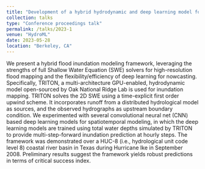 ```yaml
---
title: "Development of a hybrid hydrodynamic and deep learning model for coastal flood inundation prediction"
collection: talks
type: "Conference proceedings talk"
permalink: /talks/2023-1
venue: "HydroML"
date: 2023-05-28
location: "Berkeley, CA"
---
```

We present a hybrid flood inundation modeling framework, leveraging the strengths of full Shallow Water Equation (SWE) solvers for high-resolution flood mapping and the flexibility/efficiency of deep learning for nowcasting. Specifically, TRITON, a multi-architecture GPU-enabled, hydrodynamic model open-sourced by Oak National Ridge Lab is used for inundation mapping. TRITON solves the 2D SWE using a time-explicit first order upwind scheme. It incorporates runoff from a distributed hydrological model as sources, and the observed hydrographs as upstream boundary condition. We experimented with several convolutional neural net (CNN) based deep learning models for spatiotemporal modeling, in which the deep learning models are trained using total water depths simulated by TRITON to provide multi-step-forward inundation prediction at hourly steps. The framework was demonstrated over a HUC-8 (i.e., hydrological unit code level 8) coastal river basin in Texas during Hurricane Ike in September 2008. Preliminary results suggest the framework yields robust predictions in terms of critical success index.  
